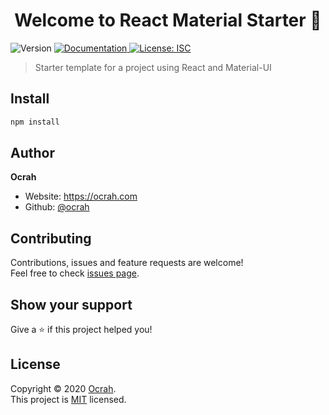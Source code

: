 <h1 align="center">Welcome to React Material Starter 👋</h1>
<p>
  <img alt="Version" src="https://img.shields.io/badge/version-1.0.0-blue.svg?cacheSeconds=2592000" />
  <a href="https://github.com/Ocrah/react-material-starter#readme" target="_blank">
    <img alt="Documentation" src="https://img.shields.io/badge/documentation-yes-brightgreen.svg" />
  </a>
  <a href="TBD" target="_blank">
    <img alt="License: ISC" src="https://img.shields.io/badge/License-ISC-yellow.svg" />
  </a>
</p>

> Starter template for a project using React and Material-UI

## Install

```sh
npm install
```

## Author

**Ocrah**

* Website: https://ocrah.com
* Github: [@ocrah](https://github.com/ocrah)

## Contributing

Contributions, issues and feature requests are welcome!<br />Feel free to check [issues page](https://github.com/Ocrah/react-material-starter/issues). 

## Show your support

Give a ⭐️ if this project helped you!

## License

Copyright © 2020 [Ocrah](https://github.com/ocrah).<br />
This project is [MIT](https://github.com/ocrah/react-material-starter/blob/master/LICENSE) licensed.
